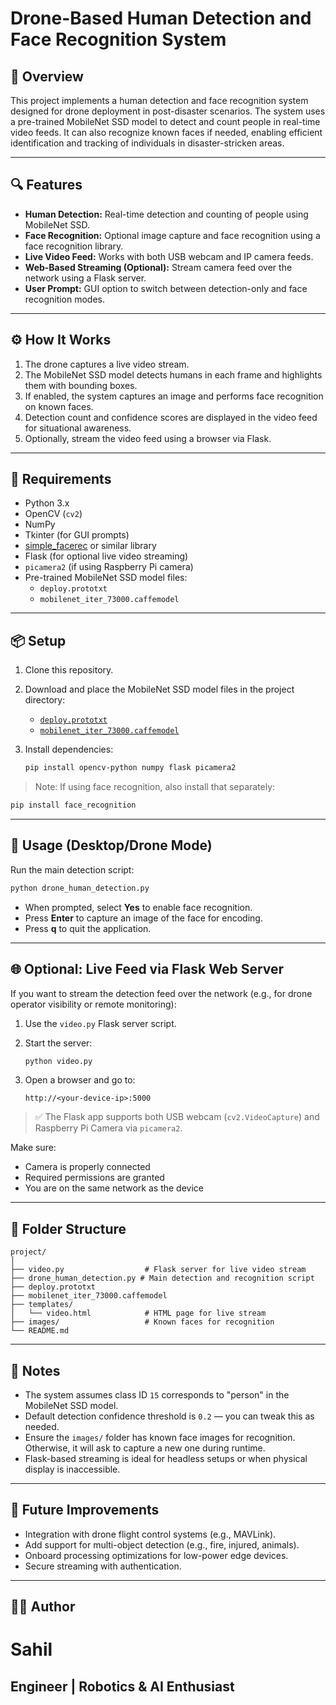 # Drone-Based Human Detection and Face Recognition System

## 🚁 Overview

This project implements a human detection and face recognition system designed for drone deployment in post-disaster scenarios. The system uses a pre-trained MobileNet SSD model to detect and count people in real-time video feeds. It can also recognize known faces if needed, enabling efficient identification and tracking of individuals in disaster-stricken areas.

--------------------------------------------------

## 🔍 Features

- **Human Detection:** Real-time detection and counting of people using MobileNet SSD.
- **Face Recognition:** Optional image capture and face recognition using a face recognition library.
- **Live Video Feed:** Works with both USB webcam and IP camera feeds.
- **Web-Based Streaming (Optional):** Stream camera feed over the network using a Flask server.
- **User Prompt:** GUI option to switch between detection-only and face recognition modes.

--------------------------------------------------

## ⚙️ How It Works

1. The drone captures a live video stream.
2. The MobileNet SSD model detects humans in each frame and highlights them with bounding boxes.
3. If enabled, the system captures an image and performs face recognition on known faces.
4. Detection count and confidence scores are displayed in the video feed for situational awareness.
5. Optionally, stream the video feed using a browser via Flask.

--------------------------------------------------

## 🧰 Requirements

- Python 3.x
- OpenCV (`cv2`)
- NumPy
- Tkinter (for GUI prompts)
- [simple_facerec](https://github.com/ageitgey/face_recognition) or similar library
- Flask (for optional live video streaming)
- `picamera2` (if using Raspberry Pi camera)
- Pre-trained MobileNet SSD model files:
  - `deploy.prototxt`
  - `mobilenet_iter_73000.caffemodel`

--------------------------------------------------

## 📦 Setup

1. Clone this repository.
2. Download and place the MobileNet SSD model files in the project directory:
   - [`deploy.prototxt`](https://github.com/chuanqi305/MobileNet-SSD/blob/master/deploy.prototxt)
   - [`mobilenet_iter_73000.caffemodel`](https://github.com/chuanqi305/MobileNet-SSD/blob/master/mobilenet_iter_73000.caffemodel)
3. Install dependencies:

   ```bash
   pip install opencv-python numpy flask picamera2

> Note: If using face recognition, also install that separately:

```bash
pip install face_recognition
```

--------------------------------------------------

## 🚀 Usage (Desktop/Drone Mode)

Run the main detection script:

```bash
python drone_human_detection.py
```

* When prompted, select **Yes** to enable face recognition.
* Press **Enter** to capture an image of the face for encoding.
* Press **q** to quit the application.

--------------------------------------------------

## 🌐 Optional: Live Feed via Flask Web Server

If you want to stream the detection feed over the network (e.g., for drone operator visibility or remote monitoring):

1. Use the `video.py` Flask server script.

2. Start the server:

   ```bash
   python video.py
   ```

3. Open a browser and go to:

   ```
   http://<your-device-ip>:5000
   ```

> ✅ The Flask app supports both USB webcam (`cv2.VideoCapture`) and Raspberry Pi Camera via `picamera2`.

Make sure:

* Camera is properly connected
* Required permissions are granted
* You are on the same network as the device

---

## 📁 Folder Structure

```
project/
│
├── video.py                  # Flask server for live video stream
├── drone_human_detection.py # Main detection and recognition script
├── deploy.prototxt
├── mobilenet_iter_73000.caffemodel
├── templates/
│   └── video.html            # HTML page for live stream
├── images/                   # Known faces for recognition
└── README.md
```

--------------------------------------------------

## 📌 Notes

* The system assumes class ID `15` corresponds to "person" in the MobileNet SSD model.
* Default detection confidence threshold is `0.2` — you can tweak this as needed.
* Ensure the `images/` folder has known face images for recognition. Otherwise, it will ask to capture a new one during runtime.
* Flask-based streaming is ideal for headless setups or when physical display is inaccessible.

---

## 🔮 Future Improvements

* Integration with drone flight control systems (e.g., MAVLink).
* Add support for multi-object detection (e.g., fire, injured, animals).
* Onboard processing optimizations for low-power edge devices.
* Secure streaming with authentication.

--------------------------------------------------

## 🧑‍💻 Author

# Sahil
Engineer | Robotics & AI Enthusiast
--------------------------------------------------

